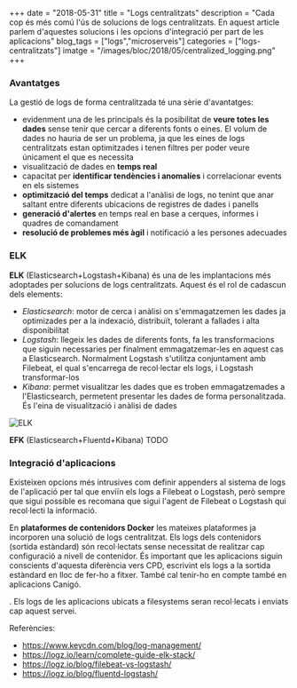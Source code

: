 +++
date        = "2018-05-31"
title       = "Logs centralitzats"
description = "Cada cop és més comú l'ús de solucions de logs centralitzats. En aquest article parlem d'aquestes solucions i les opcions d'integració per part de les aplicacions"
blog_tags   = ["logs","microserveis"]
categories  = ["logs-centralitzats"]
imatge      = "/images/bloc/2018/05/centralized_logging.png"
+++

### Avantatges

La gestió de logs de forma centralitzada té una sèrie d'avantatges:

* evidenment una de les principals és la posibilitat de **veure totes les dades** sense tenir que cercar a diferents fonts o eines. El volum de dades no hauria de ser un problema, ja que les eines de logs centralitzats estan optimitzades i tenen filtres per poder veure únicament el que es necessita
* visualització de dades en **temps real**
* capacitat per **identificar tendències i anomalíes** i correlacionar events en els sistemes
* **optimització del temps** dedicat a l'anàlisi de logs, no tenint que anar saltant entre diferents ubicacions de registres de dades i panells
* **generació d'alertes** en temps real en base a cerques, informes i quadres de comandament
* **resolució de problemes més àgil** i notificació a les persones adecuades

### ELK

**ELK** (Elasticsearch+Logstash+Kibana) és una de les implantacions més adoptades per solucions de logs centralitzats. Aquest és el rol de cadascun dels elements:

* _Elasticsearch_: motor de cerca i anàlisi on s'emmagatzemen les dades ja optimizades per a la indexació, distribuït, tolerant a fallades i alta disponibilitat
* _Logstash_: llegeix les dades de diferents fonts, fa les transformacions que siguin necessaries per finalment emmagatzemar-les en aquest cas a Elasticsearch. Normalment Logstash s'utilitza conjuntament amb Filebeat, el qual s'encarrega de recol·lectar els logs, i Logstash transformar-los
* _Kibana_: permet visualitzar les dades que es troben emmagatzemades a l'Elasticsearch, permetent presentar les dades de forma personalitzada. És l'eina de visualització i anàlisi de dades

![ELK](/images/news/ELK.png)

**EFK** (Elasticsearch+Fluentd+Kibana) TODO

### Integració d'aplicacions

Existeixen opcions més intrusives com definir appenders al sistema de logs de l'aplicació per tal que enviïn els logs a Filebeat o Logstash, però sempre que sigui possible es recomana que sigui l'agent de Filebeat o Logstash qui recol·lecti la informació.

En **plataformes de contenidors Docker** les mateixes plataformes ja incorporen una solució de logs centralitzat. Els logs dels contenidors (sortida estàndard) són recol·lectats sense necessitat de realitzar cap configuració a nivell de contenidor. És important que les aplicacions siguin conscients d'aquesta diferència vers CPD, escrivint els logs a la sortida estàndard en lloc de fer-ho a fitxer. També cal tenir-ho en compte també en aplicacions Canigó.


. Els logs de les aplicacions ubicats a filesystems seran recol·lecats i enviats cap aquest servei.

Referències:

* https://www.keycdn.com/blog/log-management/
* https://logz.io/learn/complete-guide-elk-stack/
* https://logz.io/blog/filebeat-vs-logstash/
* https://logz.io/blog/fluentd-logstash/
